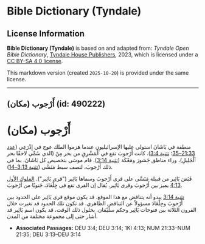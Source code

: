 # Bible Dictionary (Tyndale)

## License Information

**Bible Dictionary (Tyndale)** is based on and adapted from: _Tyndale Open Bible Dictionary_, [Tyndale House Publishers](https://tyndaleopenresources.com/), 2023, which is licensed under a [CC BY-SA 4.0 license](https://creativecommons.org/licenses/by-sa/4.0/legalcode.en).

This markdown version (created `2025-10-20`) is provided under the same license.



--------------------------------

## أَرْجوب (مكان) (id: 490222)

أَرْجوب (مكان)
==============

منطقة في بَاشَانَ استولى عليها الإسرائيليون عندما هزموا الملك عوج في إِذْرَعِي ([عدد 21:33–35](https://ref.ly/Num21:33-Num21:35)؛ [تثنية 3:4](https://ref.ly/Deut3:4)). كانت أَرْجوبَ تقع في ٱلْمَشْرِقِ من بحر مِنْ (الذي سُمِّي لاحقًا بحر ٱلْجَلِيلِ)، وراء مناطق جَشورَ ومَعْكَة ([تثنية 3:14](https://ref.ly/Deut3:14)). قام موسَى بتخصيص كل بَاشَانَ، بما في ذلك أَرْجوبَ، لنصف سبط مَنَسَّى ([تثنية 3:13–14](https://ref.ly/Deut3:13-Deut3:14)).

قَبَضَ يَائِير من قبيلة مَنَسَّى على قرى أَرْجوبَ وسماها يَائِير ("قرى يَائِير"). [الملوك الأول 4:13](https://ref.ly/1Kgs4:13) يميز بين أَرْجوبَ وقرى يَائِير. يُقال إن القرى تقع في جِلْعَادَ، جَنوبًا من أَرْجوبَ.

[تثنية 3:14](https://ref.ly/Deut3:14) يبدو أنه يتناقض مع هذا الموقع. قد يكون موقع قرى يَائِير على الحدود بين أَرْجوبَ وجِلْعَادَ مسؤولاً عن التناقض الظاهري. قد تكون تلك الحدود قد تغيرت خلال القرون الثلاثة بين فتوحات يَائِير وحكم سلَيْمَان. بحلول ذلك الوقت، قد يكون اسم يَائِير قد أشار حتى إلى مجموعة مختلفة من المدن.

* **Associated Passages:** DEU 3:4; DEU 3:14; 1KI 4:13; NUM 21:33–NUM 21:35; DEU 3:13–DEU 3:14

